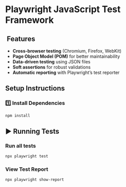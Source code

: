 # Playwright JavaScript Test Framework

##  Features

- **Cross-browser testing** (Chromium, Firefox, WebKit)
- **Page Object Model (POM)** for better maintainability
- **Data-driven testing** using JSON files
- **Soft assertions** for robust validations
- **Automatic reporting** with Playwright’s test reporter

## Setup Instructions

### **1️⃣ Install Dependencies**

```sh
npm install
```

## ▶ Running Tests

### **Run all tests**

```sh
npx playwright test
```

### **View Test Report**

```sh
npx playwright show-report
```






